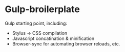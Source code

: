 # Gulp-broilerplate
Gulp starting point, including:

- Stylus -> CSS compilation
- Javascript concatination & minification
- Browser-sync for automating browser reloads, etc.
